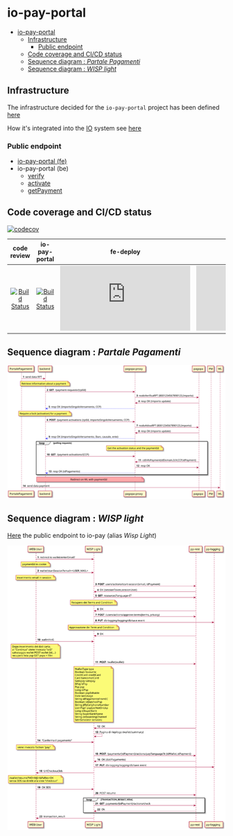 # io-pay-portal

- [io-pay-portal](#io-pay-portal)
  - [Infrastructure](#infrastructure)
    - [Public endpoint](#public-endpoint)
  - [Code coverage and CI/CD status](#code-coverage-and-cicd-status)
  - [Sequence diagram : _Partale Pagamenti_](#sequence-diagram--partale-pagamenti)
  - [Sequence diagram : _WISP light_](#sequence-diagram--wisp-light)

## Infrastructure
The infrastructure decided for the `io-pay-portal` project has been defined [here](https://github.com/pagopa/io-infrastructure-live-new/pull/363) 

How it's integrated into the [IO](https://io.italia.it/) system see [here](https://excalidraw.com/#room=82cbf71c24b07f891902,Dl6JQ8FcjKLoDzOZ5Iz8Ew)
### Public endpoint

- [io-pay-portal (fe)](https://io-p-cdnendpoint-iopayportal.azureedge.net/)
- io-pay-portal (be)
  - [verify](https://api.io.italia.it/api/payportal/v1/payment-requests/{rptID})
  - [activate](https://api.io.italia.it/api/payportal/v1/payment-activations)
  - [getPayment](https://api.io.italia.it/api/payportal/v1/{codiceContestoPagamento})


## Code coverage and CI/CD status
[![codecov](https://codecov.io/gh/pagopa/io-pay-portal/branch/main/graph/badge.svg)](https://codecov.io/gh/pagopa/io-pay-portal)

| code review | io-pay-portal | fe-deploy | be-deploy |
| :-------------: |:-------------:|:-------------:|:-------------:|
[![Build Status](https://dev.azure.com/pagopa-io/io-pay-portal/_apis/build/status/pagopa.io-pay-portal.fe.code-review?branchName=refs%2Fpull%2F5%2Fmerge)](https://dev.azure.com/pagopa-io/io-pay-portal/_build/latest?definitionId=69&branchName=refs%2Fpull%2F5%2Fmerge)|[![Build Status](https://dev.azure.com/pagopa-io/io-pay-portal/_apis/build/status/pagopa.io-pay-portal?branchName=refs%2Fpull%2F5%2Fmerge)](https://dev.azure.com/pagopa-io/io-pay-portal/_build/latest?definitionId=65&branchName=refs%2Fpull%2F5%2Fmerge)|[![Build Status](https://dev.azure.com/pagopa-io/io-pay-portal/_apis/build/status/pagopa.io-pay-portal.fe.deploy?repoName=pagopa%2Fio-pay-portal&branchName=175844896-ui-pay-validation)](https://dev.azure.com/pagopa-io/io-pay-portal/_build/latest?definitionId=72&repoName=pagopa%2Fio-pay-portal&branchName=175844896-ui-pay-validation) | [![Build Status](https://dev.azure.com/pagopa-io/io-pay-portal/_apis/build/status/pagopa.io-pay-portal.be.deploy?repoName=pagopa%2Fio-pay-portal&branchName=175844896-be-fn-verify)](https://dev.azure.com/pagopa-io/io-pay-portal/_build/latest?definitionId=67&repoName=pagopa%2Fio-pay-portal&branchName=175844896-be-fn-verify) |

<!-- 

plantuml -tsvg README.md 

-->

## Sequence diagram : _Partale Pagamenti_
<!-- 
@startuml docs/media/seqdiag-portalepagamenti

autonumber 
participant portale  as "PortalePagamenti"
participant be as "backend"
participant proxy as "pagopa-proxy"
participant pagopa
participant pm as "PM"
participant wl as "WL"

portale -> be : send data RPT

note over be:  Retrieve information about a payment

be -> proxy : **GET** /payment-requests/{rptId}

proxy -> pagopa : nodoVerificaRPT (8001234567890123,Importo)
pagopa -> proxy : resp OK (importo update)

proxy -[#blue]-> be : resp OK {importoSingoloVersamento, CCP}

note over be:  Require a lock (activation) for a payment

be -> proxy : **POST** /payment-activations {rptId, importoSingoloVersamento, CCP}

proxy -> pagopa : nodoAttivaRPT (8001234567890123,Importo)
pagopa -> proxy : resp OK (importo update)


proxy -[#blue]-> be : resp OK (importoSingoloVersamento, Iban, causale, ente)

loop polling requests
note over proxy:  Get the activation status and the paymentId

be -> proxy : **GET** /payment-activations/{CCP}

pagopa -> proxy : cdInfoPayment(idDomain,IUV,CCP,idPayment)

proxy -> pagopa : resp OK

proxy -[#blue]-> be : resp OK (idPagamento)
end

note over be, proxy #FFAAAA: Redirect on WL with paymentId

portale -> wl : send data payment

@enduml 
-->
![](docs/media/seqdiag-portalepagamenti.svg)


## Sequence diagram : _WISP light_

[Here](https://io-p-cdnendpoint-iopay.azureedge.net/index.html?p=12112) the public endpoint to io-pay (alias _Wisp Light_)

<!-- 
@startuml docs/media/seqdiag-wisplight

autonumber 
participant web as "WEB/User"
participant wl as "WISP Light"
participant api as "pp-rest"
participant logging as "pp-logging"


web -> wl : redirect to wallet/enterEmail?
note over web: paymentId in cookie

web -> wl : wallet/startSession?email=<USER_MAIL>
note over web: inserimento email in session

wl -> api : **POST** users/actions/start-session{email, idPayment}
api -> wl : OK {sessionToken,sessionUser}

wl -> api : **GET** resources?language=IT 
note over wl: Recupero dei Terms and Condition

api -> wl : OK

wl -> api : **POST** /users/actions/approve-terms{terms, privacy}

wl -> logging : **PUT** db-logging/logging/db/save event

note over wl: Approvazione dei Term and Condition

api -> wl : OK

web -> wl : wallet/ccG 

note over web: Dopo inserimento dei dati carta.\nal "Continua" viene invocata "ccG"\nsalvataggio wallet POST wallet {id....}\nrecupero lista psp GET psps + filtri

wl -> api : **POST** /wallet(wallet) 
note over wl:WalletType type\nBoolean favourite\nCreditCard creditCard\nCard bancomatCard\nSatispay satispay\nBPay bPay\nPsp psp\nLong idPsp\nBoolean pspEditable\nDate lastUsage\nString idPagamentoFromEC\nBoolean isMatchedPsp\nString jiffyCellphoneNumber\nList<Psp> pspListNotOnUsp\nLong idBuyerBank\nString buyerBankName\nString onboardingChannel\nSet<Services> services;

api -> wl : OK

wl -> wl : Pagina di riepilogo (wallet/summary)

web -> wl :"Conferma il pagamento" 
note over web: viene invocata l'action "pay"

wl -> api : **POST** /payments/{idPayment}/actions/pay?language?it {idWallet,idPayment}


api -> wl : OK (datiPagamento)

wl -> logging : **PUT** db-logging/logging/db/save event

wl -> web : UrlCheckout3ds 
note over web: /wallet/resume?MD=MjI=&PaRes=OK\nsenza 3DS sia diretti alla view "checkout"

web -> wl: OK 3DS

wl -> api : POST resume

loop TRANSACTION_RESULT_VIEW
wl -> api : **GET** payments/{idPayment}/actions/check

api -> wl : Ok 
end

wl -> web : transaction_result

@enduml 
-->
![](docs/media/seqdiag-wisplight.svg)








